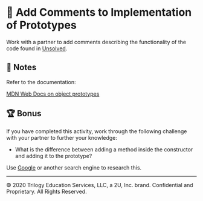 # 📐 Add Comments to Implementation of Prototypes

Work with a partner to add comments describing the functionality of the code found in [Unsolved](./Unsolved/index.js).

## 📝 Notes

Refer to the documentation: 

[MDN Web Docs on object prototypes](https://developer.mozilla.org/en-US/docs/Learn/JavaScript/Objects/Object_prototypes)

## 🏆 Bonus

If you have completed this activity, work through the following challenge with your partner to further your knowledge:

* What is the difference between adding a method inside the constructor and adding it to the prototype?

Use [Google](https://www.google.com) or another search engine to research this.

---

© 2020 Trilogy Education Services, LLC, a 2U, Inc. brand. Confidential and Proprietary. All Rights Reserved.